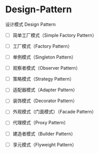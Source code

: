 # Design-Pattern
设计模式 Design Pattern

- [ ] 简单工厂模式（Simple Factory Pattern）
- [ ] 工厂模式（Factory Pattern）
- [ ] 单例模式（Singleton Pattern）
- [ ] 观察者模式（Observer Pattern）
- [ ] 策略模式（Strategy Pattern）
- [ ] 适配器模式（Adapter Pattern）
- [ ] 装饰模式（Decorator Pattern）
- [ ] 外观模式（门面模式）（Facade Pattern）
- [ ] 代理模式（Proxy Pattern）
- [ ] 建造者模式（Builder Pattern）
- [ ] 享元模式（Flyweight Pattern）

